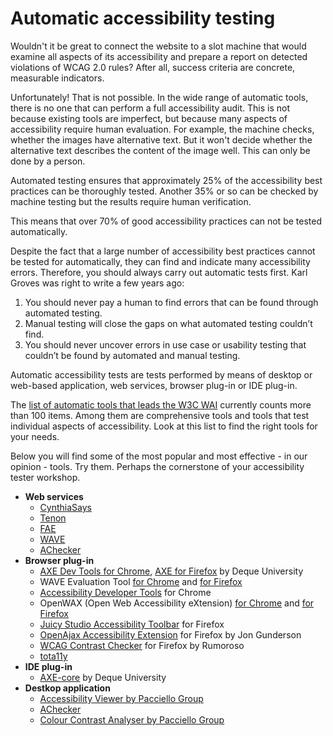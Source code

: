 # Automatic accessibility testing
Wouldn't it be great to connect the website to a slot machine that would examine all aspects of its accessibility and prepare a report on detected violations of WCAG 2.0 rules? After all, success criteria are concrete, measurable indicators.

Unfortunately! That is not possible. In the wide range of automatic tools, there is no one that can perform a full accessibility audit.
This is not because existing tools are imperfect, but because many aspects of accessibility require human evaluation. For example, the machine checks, whether the images have alternative text. But it won't decide whether the alternative text describes the content of the image well. This can only be done by a person. 

Automated testing ensures that approximately 25% of the accessibility best practices can be thoroughly tested. Another 35% or so can be checked by machine testing but the results require human verification.

This means that over 70% of good accessibility practices can not be tested automatically.

Despite the fact that a large number of accessibility best practices cannot be tested for automatically, they can find and indicate many accessibility errors. 
Therefore, you should always carry out automatic tests first. Karl Groves was right to write a few years ago:

 1. You should never pay a human to find errors that can be found through automated testing.
 2. Manual testing will close the gaps on what automated testing couldn’t find.
 3. You should never uncover errors in use case or usability testing that couldn’t be found by automated and manual testing.

Automatic accessibility tests are tests performed by means of desktop or web-based application, web services, browser plug-in or IDE plug-in. 

The [list of automatic tools that leads the W3C WAI](https://www.w3.org/WAI/ER/tools/) currently counts more than 100 items. Among them are comprehensive tools and tools that test individual aspects of accessibility. Look at this list to find the right tools for your needs.

Below you will find some of the most popular and most effective - in our opinion - tools. Try them. Perhaps the cornerstone of your accessibility tester workshop.
* **Web services**
  - [CynthiaSays](http://www.cynthiasays.com/)
  - [Tenon](https://tenon.io/)
  - [FAE](https://fae.disability.illinois.edu/anonymous/?Anonymous%20Report=/)
  - [WAVE](http://wave.webaim.org/)
  - [AChecker](https://achecker.ca)
* **Browser plug-in**
  - [AXE Dev Tools for Chrome](http://bitly.com/aXe-Chrome), [AXE for Firefox](http://bit.ly/aXe-Firefox) by Deque University
  - WAVE Evaluation Tool [for Chrome](https://chrome.google.com/webstore/detail/wave-evaluation-tool/jbbplnpkjmmeebjpijfedlgcdilocofh) and [for Firefox](https://addons.mozilla.org/en-US/firefox/addon/wave-toolbar/)
  - [Accessibility Developer Tools](https://chrome.google.com/webstore/detail/accessibility-developer-t/fpkknkljclfencbdbgkenhalefipecmb) for Chrome
  - OpenWAX (Open Web Accessibility eXtension) [for Chrome](https://chrome.google.com/webstore/detail/openwax/bfahpbmaknaeohgdklfbobogpdngngoe) and [for Firefox](https://addons.mozilla.org/pl/firefox/addon/openwax/)
  - [Juicy Studio Accessibility Toolbar](https://addons.mozilla.org/pl/firefox/addon/juicy-studio-accessibility-too/) for Firefox
  - [OpenAjax Accessibility Extension](https://addons.mozilla.org/en-US/firefox/addon/openajax-accessibility-exte/) for Firefox by Jon Gunderson
  - [WCAG Contrast Checker](https://addons.mozilla.org/pl/firefox/addon/wcag-contrast-checker/) for Firefox by Rumoroso
  - [tota11y](http://khan.github.io/tota11y/)
* **IDE plug-in**
  - [AXE-core](https://www.axe-core.org/) by Deque University
* **Destkop application** 
  - [Accessibility Viewer by Pacciello Group](https://developer.paciellogroup.com/resources/aviewer/)
  - [AChecker](http://www.atutor.ca/achecker/download.php)
  - [Colour Contrast Analyser by Pacciello Group](https://developer.paciellogroup.com/resources/contrastanalyser/)
  
